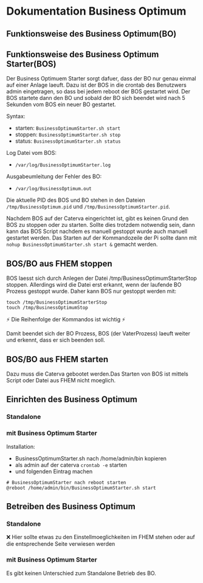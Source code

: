 # Dokumentation Business Optimum

## Funktionsweise des Business Optimum(BO)

## Funktionsweise des Business Optimum Starter(BOS)

Der Business Optimuem Starter sorgt dafuer, dass der BO nur genau einmal auf einer Anlage laeuft. Dazu ist der BOS in die crontab des Benutzwers admin eingetragen, so dass bei jedem reboot der BOS gestartet wird. Der BOS startete dann den BO und sobald der BO sich beendet wird nach 5 Sekunden vom BOS ein neuer BO gestartet.

Syntax:

- starten: `BusinessOptimumStarter.sh start`
- stoppen: `BusinessOptimumStarter.sh stop`
- status:  `BusinessOptimumStarter.sh status`

Log Datei vom BOS:
- `/var/log/BusinessOptimumStarter.log`

Ausgabeumleitung der Fehler des BO:
- `/var/log/BusinessOptimum.out`

Die aktuelle PID des BOS und BO stehen in den Dateien `/tmp/BusinessOptimum.pid` und `/tmp/BusinessOptimumStarter.pid`.

Nachdem BOS auf der Caterva eingerichtet ist, gibt es keinen Grund den BOS zu stoppen oder zu starten. Sollte dies trotzdem notwendig sein, dann kann das BOS Script nachdem es manuell gestoppt wurde auch manuell gestartet werden. Das Starten auf der Kommandozeile der Pi sollte dann mit `nohup BusinessOptimumStarter.sh start &` gemacht werden.

## BOS/BO aus FHEM stoppen

BOS laesst sich durch Anlegen der Datei /tmp/BusinessOptimumStarterStop stoppen.
Allerdings wird die Datei erst erkannt, wenn der laufende BO Prozess gestoppt wurde. Daher kann BOS nur gestoppt werden mit:

```
touch /tmp/BusinessOptimumStarterStop
touch /tmp/BusinessOptimumStop
```

⚡ Die Reihenfolge der Kommandos ist wichtig ⚡

Damit beendet sich der BO Prozess, BOS (der VaterProzess) laeuft weiter und erkennt, dass er sich beenden soll.

## BOS/BO aus FHEM starten

Dazu muss die Caterva gebootet werden.Das Starten von BOS ist mittels Script oder Datei aus FHEM nicht moeglich.

## Einrichten des Business Optimum

### Standalone

### mit Business Optimum Starter

Installation:

- BusinessOptimumStarter.sh nach /home/admin/bin kopieren
- als admin auf der caterva `crontab -e` starten
- und folgenden Eintrag machen

```
# BusinessOptimumStarter nach reboot starten
@reboot /home/admin/bin/BusinessOptimumStarter.sh start
```

## Betreiben des Business Optimum

### Standalone

❌  Hier sollte etwas zu den Einstellmoeglichkeiten im FHEM stehen oder auf die entsprechende Seite verwiesen werden

### mit Business Optimum Starter

Es gibt keinen Unterschied zum Standalone Betrieb des BO.